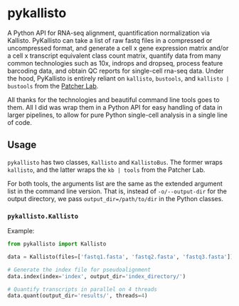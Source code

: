 # pykallisto
A Python API for RNA-seq alignment, quantification normalization via Kallisto. PyKallisto can take a list of raw fastq files in a compressed or uncompressed format, and generate a cell x gene expression matrix and/or
 a cell x transcript equivalent class count matrix, quantify data from many common technologies such as 10x, indrops and dropseq, process feature barcoding data, and obtain QC reports for single-cell rna-seq data. Under the hood, PyKallisto is entirely reliant on `kallisto`, `bustools`, and `kallisto | bustools` from the [Patcher Lab](https://pachterlab.github.io). 

 All thanks for the technologies and beautiful command line tools goes to them. All I did was wrap them in a Python API for easy handling of data in larger pipelines, to allow for pure Python single-cell analysis in a single line of code.

## Usage
`pykallisto` has two classes, `Kallisto` and `KallistoBus`. The former wraps `kallisto`, and the latter wraps the `kb | tools` from the Patcher Lab. 

For both tools, the arguments list are the same as the extended argument list in the command line version. That is, instead of `-o/--output-dir` for the output directory, we pass `output_dir=/path/to/dir` in the Python classes. 

### `pykallisto.Kallisto` 
Example:
```python
from pykallisto import Kallisto 

data = Kallisto(files=['fastq1.fasta', 'fastq2.fasta', 'fastq3.fasta'])

# Generate the index file for pseudoalignment 
data.index(index='index', output_dir='index_directory/')

# Quantify transcripts in parallel on 4 threads
data.quant(output_dir='results/', threads=4)
```